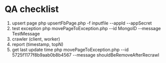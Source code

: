 # QA checklist
1. upsert page
    php upsertFbPage.php -f inputfile --appId --appSecret
2. test exception
    php movePageToException.php --id MongoID --message TestMessage
2. crawler (client, worker)
3. report (timestamp, topN)
4. get last update time
php movePageToException.php --id 5725f1177f8b9aab0b8b4567 --message shouldBeRemoveAfterRecrawl